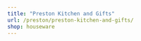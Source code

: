 ```yaml
---
title: "Preston Kitchen and Gifts"
url: /preston/preston-kitchen-and-gifts/
shop: houseware
---
```

